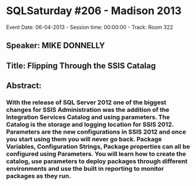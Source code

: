 # SQLSaturday #206 - Madison 2013
Event Date: 06-04-2013 - Session time: 00:00:00 - Track: Room 322
## Speaker: MIKE DONNELLY
## Title: Flipping Through the SSIS Catalag
## Abstract:
### With the release of SQL Server 2012 one of the biggest changes for SSIS Administration was the addition of the Integration Services Catalog and using parameters. The Catalog is the storage and logging location for SSIS 2012. Parameters are the new configurations in SSIS 2012 and once you start using them you will never go back. Package Variables, Configuration Strings, Package properties can all be configured using Parameters. You will learn how to create the catalog, use parameters to deploy packages through different environments and use the built in reporting to monitor packages as they run.

